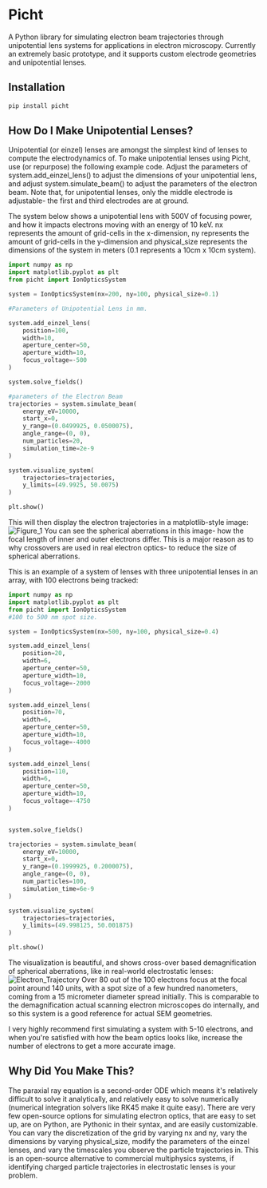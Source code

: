 # Picht

A Python library for simulating electron beam trajectories through unipotential lens systems for applications in electron microscopy. Currently an extremely basic prototype, and it supports custom electrode geometries and unipotential lenses.

## Installation

```bash
pip install picht
```

## How Do I Make Unipotential Lenses?

Unipotential (or einzel) lenses are amongst the simplest kind of lenses to compute the electrodynamics of. To make unipotential lenses using Picht, use (or repurpose) the following example code. Adjust the parameters of system.add_einzel_lens() to adjust the dimensions of your unipotential lens, and adjust system.simulate_beam() to adjust the parameters of the electron beam. Note that, for unipotential lenses, only the middle electrode is adjustable- the first and third electrodes are at ground. 

The system below shows a unipotential lens with 500V of focusing power, and how it impacts electrons moving with an energy of 10 keV. nx represents the amount of grid-cells in the x-dimension, ny represents the amount of grid-cells in the y-dimension and physical_size represents the dimensions of the system in meters (0.1 represents a 10cm x 10cm system). 

```python
import numpy as np
import matplotlib.pyplot as plt
from picht import IonOpticsSystem

system = IonOpticsSystem(nx=200, ny=100, physical_size=0.1)

#Parameters of Unipotential Lens in mm.

system.add_einzel_lens(
    position=100, 
    width=10, 
    aperture_center=50, 
    aperture_width=10, 
    focus_voltage=-500
)

system.solve_fields()

#parameters of the Electron Beam
trajectories = system.simulate_beam(
    energy_eV=10000,
    start_x=0,
    y_range=(0.0499925, 0.0500075),
    angle_range=(0, 0),
    num_particles=20,
    simulation_time=2e-9
)

system.visualize_system(
    trajectories=trajectories,
    y_limits=(49.9925, 50.0075)
)

plt.show()
```

This will then display the electron trajectories in a matplotlib-style image:
![Figure_1](https://github.com/user-attachments/assets/4cf887fa-c9cb-4e6a-9aec-a8a68c11b858)
You can see the spherical aberrations in this image- how the focal length of inner and outer electrons differ. This is a major reason as to why crossovers are used in real electron optics- to reduce the size of spherical aberrations.

This is an example of a system of lenses with three unipotential lenses in an array, with 100 electrons being tracked:
```python
import numpy as np
import matplotlib.pyplot as plt
from picht import IonOpticsSystem
#100 to 500 nm spot size.

system = IonOpticsSystem(nx=500, ny=100, physical_size=0.4)

system.add_einzel_lens(
    position=20, 
    width=6, 
    aperture_center=50, 
    aperture_width=10, 
    focus_voltage=-2000
)

system.add_einzel_lens(
    position=70, 
    width=6, 
    aperture_center=50, 
    aperture_width=10, 
    focus_voltage=-4000
)

system.add_einzel_lens(
    position=110, 
    width=6, 
    aperture_center=50, 
    aperture_width=10, 
    focus_voltage=-4750
)


system.solve_fields()

trajectories = system.simulate_beam(
    energy_eV=10000,
    start_x=0,
    y_range=(0.1999925, 0.2000075),
    angle_range=(0, 0),
    num_particles=100,
    simulation_time=6e-9
)

system.visualize_system(
    trajectories=trajectories,
    y_limits=(49.998125, 50.001875)
)

plt.show()
```

The visualization is beautiful, and shows cross-over based demagnification of spherical aberrations, like in real-world electrostatic lenses:
![Electron_Trajectory](https://github.com/user-attachments/assets/c7624809-dc87-4094-83ca-65bb778f4e36)
Over 80 out of the 100 electrons focus at the focal point around 140 units, with a spot size of a few hundred nanometers, coming from a 15 micrometer diameter spread initially. This is comparable to the demagnification actual scanning electron microscopes do internally, and so this system is a good reference for actual SEM geometries. 

I very highly recommend first simulating a system with 5-10 electrons, and when you're satisfied with how the beam optics looks like, increase the number of electrons to get a more accurate image.

## Why Did You Make This?

The paraxial ray equation is a second-order ODE which means it's relatively difficult to solve it analytically, and relatively easy to solve numerically (numerical integration solvers like RK45 make it quite easy). There are very few open-source options for simulating electron optics, that are easy to set up, are on Python, are Pythonic in their syntax, and are easily customizable. You can vary the discretization of the grid by varying nx and ny, vary the dimensions by varying physical_size, modify the parameters of the einzel lenses, and vary the timescales you observe the particle trajectories in. This is an open-source alternative to commercial multiphysics systems, if identifying charged particle trajectories in electrostatic lenses is your problem. 
